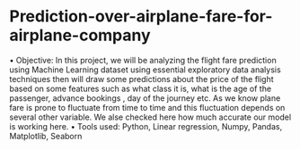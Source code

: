 # Prediction-over-airplane-fare-for-airplane-company
•	Objective: In this project, we will be analyzing the flight fare prediction using Machine Learning dataset using essential exploratory data analysis techniques then will draw some predictions about the price of the flight based on some features such as what class it is, what is the age of the passenger, advance bookings , day of the journey etc. As we know plane fare is prone to fluctuate from time to time and this fluctuation depends on several other variable. We alse checked here how much accurate our model is working here.
•	Tools used: Python, Linear regression, Numpy, Pandas, Matplotlib, Seaborn


